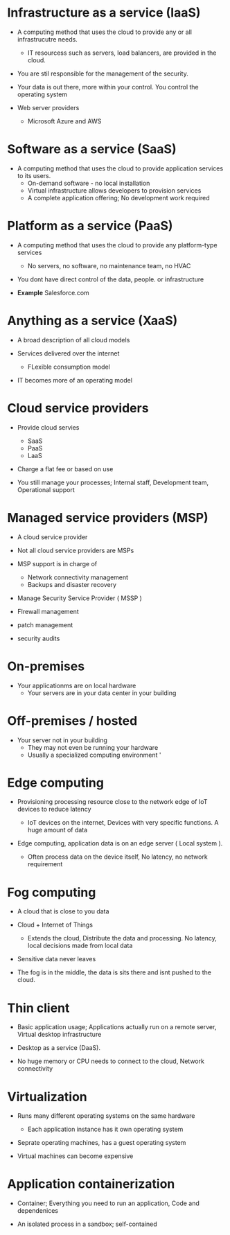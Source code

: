 # Infrastructure as a service (IaaS)
- A computing method that uses the cloud to provide any or all infrastrucutre needs.
  - IT resourcess such as servers, load balancers, are provided in the cloud.

- You are stil responsible for the management of the security.
 - Your data is out there, more within your control. You control the operating system 

- Web server providers
  - Microsoft Azure and AWS

# Software as a service (SaaS)
- A computing method that uses the cloud to provide application services to its users. 
  - On-demand software - no local installation
  - Virtual infrastructure allows developers to provision services
  - A complete application offering; No development work required

# Platform as a service (PaaS)
- A computing method that uses the cloud to provide any platform-type services
  - No servers, no software, no maintenance team, no HVAC 

- You dont have direct control of the data, people. or infrastructure

- **Example** Salesforce.com

# Anything as a service (XaaS)
- A broad description of all cloud models

- Services delivered over the internet
  - FLexible consumption model 

- IT becomes more of an operating model 

# Cloud service providers 
- Provide cloud servies 
  - SaaS
  - PaaS
  - LaaS 

- Charge a flat fee or based on use 

- You still manage your processes; Internal staff, Development team, Operational support

# Managed service providers (MSP)
- A cloud service provider

- Not all cloud service providers are MSPs

- MSP support is in charge of 
  - Network connectivity management
  - Backups and disaster recovery  

- Manage Security Service Provider ( MSSP )
- FIrewall management
- patch management
- security audits

# On-premises 
- Your applicationms are on local hardware
  - Your servers are in your data center in your building

# Off-premises / hosted
- Your server not in your building
  - They may not even be running your hardware
  - Usually a specialized computing environment '

# Edge computing 
- Provisioning processing resource close to the network edge of IoT devices to reduce latency
  - IoT devices on the internet, Devices with very specific functions. A huge amount of data

- Edge computing, application data is on an edge server ( Local system ). 
  - Often process data on the device itself, No latency, no network requirement

# Fog computing 
- A cloud that is close to you data 

- Cloud + Internet of Things 
  - Extends the cloud, Distribute the data and processing. No latency, local decisions made from local data 

- Sensitive data never leaves

- The fog is in the middle, the data is sits there and isnt pushed to the cloud. 

# Thin client 
- Basic application usage; Applications actually run on a remote server, Virtual desktop infrastructure 

- Desktop as a service (DaaS). 

- No huge memory or CPU needs to connect to the cloud, Network connectivity

# Virtualization 
- Runs many different operating systems on the same hardware
  - Each application instance has it own operating system
-  Seprate operating machines, has a guest operating system

- Virtual machines can become expensive

# Application containerization
- Container; Everything you need to run an application, Code and dependenices

- An isolated process in a sandbox; self-contained 



















































